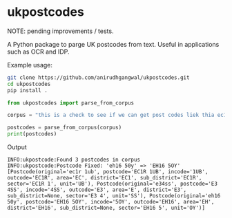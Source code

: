 # ukpostcodes

NOTE: pending improvements / tests.

A Python package to parge UK postcodes from text. Useful in applications such as OCR and IDP.

Example usage:

```bash
git clone https://github.com/anirudhgangwal/ukpostcodes.git
cd ukpostcodes
pip install .
``` 

```python
from ukpostcodes import parse_from_corpus

corpus = "this is a check to see if we can get post codes liek thia ec1r 1ub , and that e3 4ss. But also eh16 50y and ei412"          

postcodes = parse_from_corpus(corpus)
print(postcodes)
```

Output

```
INFO:ukpostcode:Found 3 postcodes in corpus
INFO:ukpostcode:Postcode Fixed: 'eh16 50y' => 'EH16 5OY'
[Postcode(original='ec1r 1ub', postcode='EC1R 1UB', incode='1UB', outcode='EC1R', area='EC', district='EC1', sub_district='EC1R', sector='EC1R 1', unit='UB'), Postcode(original='e34ss', postcode='E3 4SS', incode='4SS', outcode='E3', area='E', district='E3', sub_district=None, sector='E3 4', unit='SS'), Postcode(original='eh16 50y', postcode='EH16 5OY', incode='5OY', outcode='EH16', area='EH', district='EH16', sub_district=None, sector='EH16 5', unit='OY')]
```
